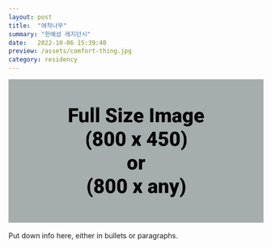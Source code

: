 ```yaml
---
layout: post
title:  "애착나무"
summary: "한예섬 레지던시"
date:   2022-10-06 15:39:40
preview: /assets/comfort-thing.jpg
category: residency
---
```


![Picture 1](/assets/fullsize.png)

Put down info here, either in bullets or paragraphs.